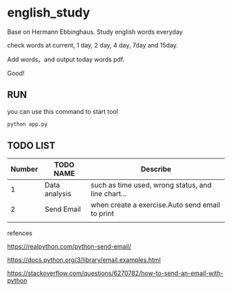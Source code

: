 # english_study
Base on Hermann Ebbinghaus. Study english words everyday

check words at current, 1 day, 2 day, 4 day, 7day and 15day.

Add words，and output today words pdf. 

Good!



## RUN

you can use this command to start tool

```python
python app.py
```





## TODO LIST

| Number | TODO NAME     | Describe                                           |
| ------ | ------------- | -------------------------------------------------- |
| 1      | Data analysis | such as time used, wrong status, and line chart... |
| 2      | Send Email    | when create a exercise.Auto send email to print    |
|        |               |                                                    |

refences

https://realpython.com/python-send-email/

https://docs.python.org/3/library/email.examples.html

https://stackoverflow.com/questions/6270782/how-to-send-an-email-with-python
